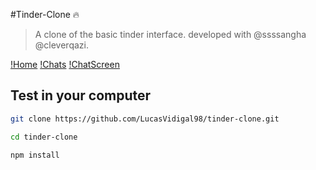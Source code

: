 #Tinder-Clone 🔥

>A clone of the basic tinder interface.
>developed with @ssssangha @cleverqazi.

[!Home](https://github.com/LucasVidigal98/tinder-clone/blob/master/assets/Home.png "Tinder Home")
[!Chats](https://github.com/LucasVidigal98/tinder-clone/blob/master/assets/Chats.png "List of matches")
[!ChatScreen](https://github.com/LucasVidigal98/tinder-clone/blob/master/assets/ChatScreen.png "Chat Page")

## Test in your computer

```sh
git clone https://github.com/LucasVidigal98/tinder-clone.git
```

```sh
cd tinder-clone
```

```sh
npm install
```
